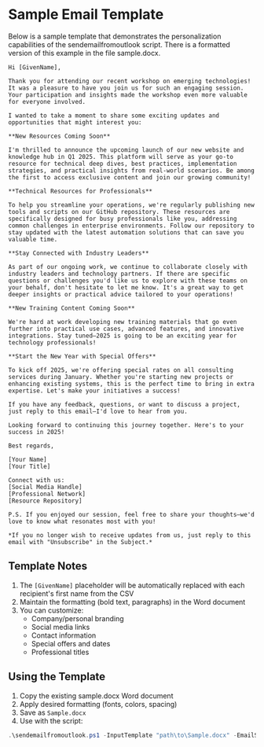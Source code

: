 # Sample Email Template

Below is a sample template that demonstrates the personalization capabilities of the sendemailfromoutlook script. There is a formatted version of this example in the file sample.docx.
```
Hi [GivenName],

Thank you for attending our recent workshop on emerging technologies! It was a pleasure to have you join us for such an engaging session. Your participation and insights made the workshop even more valuable for everyone involved.

I wanted to take a moment to share some exciting updates and opportunities that might interest you:

**New Resources Coming Soon**

I'm thrilled to announce the upcoming launch of our new website and knowledge hub in Q1 2025. This platform will serve as your go-to resource for technical deep dives, best practices, implementation strategies, and practical insights from real-world scenarios. Be among the first to access exclusive content and join our growing community!

**Technical Resources for Professionals**

To help you streamline your operations, we're regularly publishing new tools and scripts on our GitHub repository. These resources are specifically designed for busy professionals like you, addressing common challenges in enterprise environments. Follow our repository to stay updated with the latest automation solutions that can save you valuable time.

**Stay Connected with Industry Leaders**

As part of our ongoing work, we continue to collaborate closely with industry leaders and technology partners. If there are specific questions or challenges you'd like us to explore with these teams on your behalf, don't hesitate to let me know. It's a great way to get deeper insights or practical advice tailored to your operations!

**New Training Content Coming Soon**

We're hard at work developing new training materials that go even further into practical use cases, advanced features, and innovative integrations. Stay tuned—2025 is going to be an exciting year for technology professionals!

**Start the New Year with Special Offers**

To kick off 2025, we're offering special rates on all consulting services during January. Whether you're starting new projects or enhancing existing systems, this is the perfect time to bring in extra expertise. Let's make your initiatives a success!

If you have any feedback, questions, or want to discuss a project, just reply to this email—I'd love to hear from you.

Looking forward to continuing this journey together. Here's to your success in 2025!

Best regards,

[Your Name]
[Your Title]

Connect with us:
[Social Media Handle]
[Professional Network]
[Resource Repository]

P.S. If you enjoyed our session, feel free to share your thoughts—we'd love to know what resonates most with you!

*If you no longer wish to receive updates from us, just reply to this email with "Unsubscribe" in the Subject.*
```

## Template Notes

1. The `[GivenName]` placeholder will be automatically replaced with each recipient's first name from the CSV
3. Maintain the formatting (bold text, paragraphs) in the Word document
4. You can customize:
   - Company/personal branding
   - Social media links
   - Contact information
   - Special offers and dates
   - Professional titles

## Using the Template

1. Copy the existing sample.docx Word document
2. Apply desired formatting (fonts, colors, spacing)
4. Save as `Sample.docx`
5. Use with the script:
```powershell
.\sendemailfromoutlook.ps1 -InputTemplate "path\to\Sample.docx" -EmailSubject "Workshop Follow-up" -InputCSV "path\to\recipients.csv"
```
